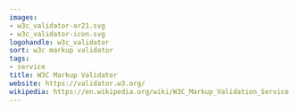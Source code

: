 ```yaml
---
images:
- w3c_validator-ar21.svg
- w3c_validator-icon.svg
logohandle: w3c_validator
sort: w3c markup validator
tags:
- service
title: W3C Markup Validator
website: https://validator.w3.org/
wikipedia: https://en.wikipedia.org/wiki/W3C_Markup_Validation_Service
---
```

